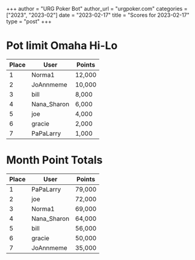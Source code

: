 +++
author = "URG Poker Bot"
author_url = "urgpoker.com"
categories = ["2023", "2023-02"]
date = "2023-02-17"
title = "Scores for 2023-02-17"
type = "post"
+++
# Pot limit Omaha Hi-Lo

| Place | User | Points |
|-------|------|--------|
| 1 | Norma1 | 12,000 |
| 2 | JoAnnmeme | 10,000 |
| 3 | bill | 8,000 |
| 4 | Nana_Sharon | 6,000 |
| 5 | joe | 4,000 |
| 6 | gracie | 2,000 |
| 7 | PaPaLarry | 1,000 |

# Month Point Totals

| Place | User | Points |
|-------|------|--------|
| 1 | PaPaLarry | 79,000 |
| 2 | joe | 72,000 |
| 3 | Norma1 | 69,000 |
| 4 | Nana_Sharon | 64,000 |
| 5 | bill | 56,000 |
| 6 | gracie | 50,000 |
| 7 | JoAnnmeme | 35,000 |

